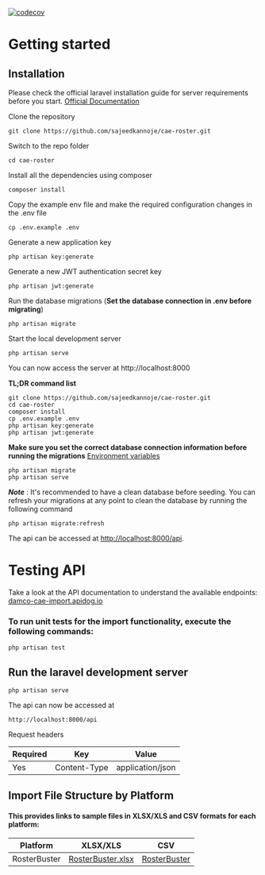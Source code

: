 [![codecov](https://codecov.io/gh/sajeedkannoje/cae-roster/branch/master/graph/badge.svg)](https://codecov.io/gh//sajeedkannoje/cae-roster)
# Getting started

## Installation

Please check the official laravel installation guide for server requirements before you start. [Official Documentation](https://laravel.com/docs/11.x#creating-a-laravel-project)

Clone the repository

    git clone https://github.com/sajeedkannoje/cae-roster.git

Switch to the repo folder

    cd cae-roster

Install all the dependencies using composer

    composer install

Copy the example env file and make the required configuration changes in the .env file

    cp .env.example .env

Generate a new application key

    php artisan key:generate

Generate a new JWT authentication secret key

    php artisan jwt:generate

Run the database migrations (**Set the database connection in .env before migrating**)

    php artisan migrate

Start the local development server

    php artisan serve

You can now access the server at http://localhost:8000

**TL;DR command list**

    git clone https://github.com/sajeedkannoje/cae-roster.git
    cd cae-roster
    composer install
    cp .env.example .env
    php artisan key:generate
    php artisan jwt:generate 
    
**Make sure you set the correct database connection information before running the migrations** [Environment variables](#environment-variables)

    php artisan migrate
    php artisan serve

***Note*** : It's recommended to have a clean database before seeding. You can refresh your migrations at any point to clean the database by running the following command

    php artisan migrate:refresh
    
The api can be accessed at [http://localhost:8000/api](http://localhost:8000/api).


# Testing API

Take a look at the API documentation to understand the available endpoints: [damco-cae-import.apidog.io](https://damco-cae-import.apidog.io/)
 
### To run unit tests for the import functionality, execute the following commands:

    php artisan test


## Run the laravel development server

    php artisan serve

The api can now be accessed at

    http://localhost:8000/api

Request headers

| **Required** 	| **Key**              	| **Value**            	|
|----------	|------------------	|------------------	|
| Yes      	| Content-Type     	| application/json 	|

## Import File Structure by Platform
#### This provides links to sample files in XLSX/XLS and CSV formats for each platform:

| **Platform** 	      | **XLSX/XLS**              	                                                                                           | **CSV**            	 |
|---------------------|-----------------------------------------------------------------------------------------------------------------------|----------------------|
| RosterBuster      	 | [RosterBuster.xlsx](https://github.com/sajeedkannoje/cae-roster/blob/main/tests/dataProvider/RosterBuster-xlsx.xlsx)	 | [RosterBuster](https://github.com/sajeedkannoje/cae-roster/blob/main/tests/dataProvider/RosterBuster-csv.csv)	    |
 
